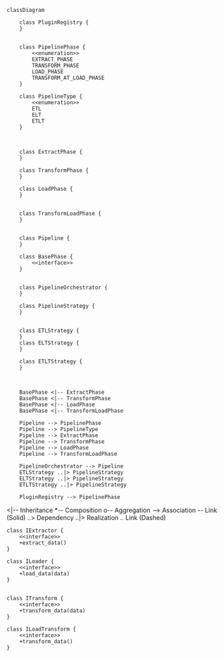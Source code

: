 ```mermaid
classDiagram

    class PluginRegistry {
    }

 
    class PipelinePhase {
        <<enumeration>>
        EXTRACT_PHASE
        TRANSFORM_PHASE
        LOAD_PHASE
        TRANSFORM_AT_LOAD_PHASE
    }

    class PipelineType {
        <<enumeration>>
        ETL
        ELT
        ETLT
    }



    class ExtractPhase {
    }

    class TransformPhase {
    }

    class LoadPhase {
    }


    class TransformLoadPhase {
    }


    class Pipeline {
    }

    class BasePhase {
        <<interface>>
    }


    class PipelineOrchestrator {
    }

    class PipelineStrategy {
    }


    class ETLStrategy {
    }
    class ELTStrategy {
    }

    class ETLTStrategy {
    }



    BasePhase <|-- ExtractPhase
    BasePhase <|-- TransformPhase
    BasePhase <|-- LoadPhase
    BasePhase <|-- TransformLoadPhase
    
    Pipeline --> PipelinePhase
    Pipeline --> PipelineType
    Pipeline --> ExtractPhase
    Pipeline --> TransformPhase
    Pipeline --> LoadPhase
    Pipeline --> TransformLoadPhase

    PipelineOrchestrator --> Pipeline
    ETLStrategy ..|> PipelineStrategy
    ELTStrategy ..|> PipelineStrategy
    ETLTStrategy ..|> PipelineStrategy

    PluginRegistry --> PipelinePhase
```






<|--	Inheritance
*--	Composition
o--	Aggregation
-->	Association
--	Link (Solid)
..>	Dependency
..|>	Realization
..	Link (Dashed)

    class IExtractor {
        <<interface>>
        +extract_data()
    }

    class ILoader {
        <<interface>>
        +load_data(data)
    }


    class ITransform {
        <<interface>>
        +transform_data(data)
    }

    class ILoadTransform {
        <<interface>>
        +transform_data()
    }